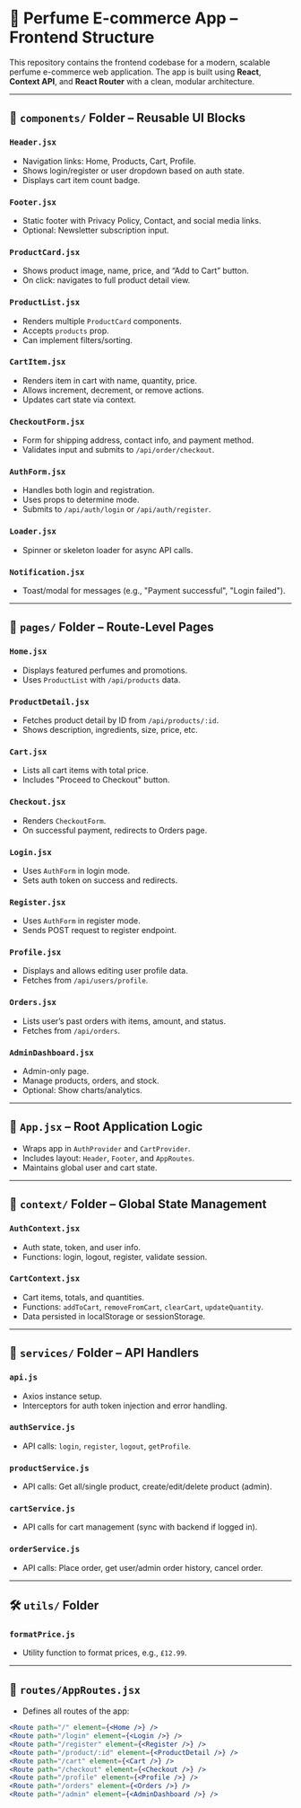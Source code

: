 # 💐 Perfume E-commerce App – Frontend Structure

This repository contains the frontend codebase for a modern, scalable perfume e-commerce web application. The app is built using **React**, **Context API**, and **React Router** with a clean, modular architecture.

---

## 🔧 `components/` Folder – Reusable UI Blocks

### `Header.jsx`
- Navigation links: Home, Products, Cart, Profile.
- Shows login/register or user dropdown based on auth state.
- Displays cart item count badge.

### `Footer.jsx`
- Static footer with Privacy Policy, Contact, and social media links.
- Optional: Newsletter subscription input.

### `ProductCard.jsx`
- Shows product image, name, price, and “Add to Cart” button.
- On click: navigates to full product detail view.

### `ProductList.jsx`
- Renders multiple `ProductCard` components.
- Accepts `products` prop.
- Can implement filters/sorting.

### `CartItem.jsx`
- Renders item in cart with name, quantity, price.
- Allows increment, decrement, or remove actions.
- Updates cart state via context.

### `CheckoutForm.jsx`
- Form for shipping address, contact info, and payment method.
- Validates input and submits to `/api/order/checkout`.

### `AuthForm.jsx`
- Handles both login and registration.
- Uses props to determine mode.
- Submits to `/api/auth/login` or `/api/auth/register`.

### `Loader.jsx`
- Spinner or skeleton loader for async API calls.

### `Notification.jsx`
- Toast/modal for messages (e.g., "Payment successful", "Login failed").

---

## 🧭 `pages/` Folder – Route-Level Pages

### `Home.jsx`
- Displays featured perfumes and promotions.
- Uses `ProductList` with `/api/products` data.

### `ProductDetail.jsx`
- Fetches product detail by ID from `/api/products/:id`.
- Shows description, ingredients, size, price, etc.

### `Cart.jsx`
- Lists all cart items with total price.
- Includes "Proceed to Checkout" button.

### `Checkout.jsx`
- Renders `CheckoutForm`.
- On successful payment, redirects to Orders page.

### `Login.jsx`
- Uses `AuthForm` in login mode.
- Sets auth token on success and redirects.

### `Register.jsx`
- Uses `AuthForm` in register mode.
- Sends POST request to register endpoint.

### `Profile.jsx`
- Displays and allows editing user profile data.
- Fetches from `/api/users/profile`.

### `Orders.jsx`
- Lists user’s past orders with items, amount, and status.
- Fetches from `/api/orders`.

### `AdminDashboard.jsx`
- Admin-only page.
- Manage products, orders, and stock.
- Optional: Show charts/analytics.

---

## 🔄 `App.jsx` – Root Application Logic

- Wraps app in `AuthProvider` and `CartProvider`.
- Includes layout: `Header`, `Footer`, and `AppRoutes`.
- Maintains global user and cart state.

---

## 🧠 `context/` Folder – Global State Management

### `AuthContext.jsx`
- Auth state, token, and user info.
- Functions: login, logout, register, validate session.

### `CartContext.jsx`
- Cart items, totals, and quantities.
- Functions: `addToCart`, `removeFromCart`, `clearCart`, `updateQuantity`.
- Data persisted in localStorage or sessionStorage.

---

## 🔌 `services/` Folder – API Handlers

### `api.js`
- Axios instance setup.
- Interceptors for auth token injection and error handling.

### `authService.js`
- API calls: `login`, `register`, `logout`, `getProfile`.

### `productService.js`
- API calls: Get all/single product, create/edit/delete product (admin).

### `cartService.js`
- API calls for cart management (sync with backend if logged in).

### `orderService.js`
- API calls: Place order, get user/admin order history, cancel order.

---

## 🛠 `utils/` Folder

### `formatPrice.js`
- Utility function to format prices, e.g., `£12.99`.

---

## 🧭 `routes/AppRoutes.jsx`

- Defines all routes of the app:

```jsx
<Route path="/" element={<Home />} />
<Route path="/login" element={<Login />} />
<Route path="/register" element={<Register />} />
<Route path="/product/:id" element={<ProductDetail />} />
<Route path="/cart" element={<Cart />} />
<Route path="/checkout" element={<Checkout />} />
<Route path="/profile" element={<Profile />} />
<Route path="/orders" element={<Orders />} />
<Route path="/admin" element={<AdminDashboard />} />
